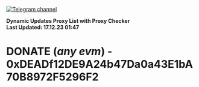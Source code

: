 [![Telegram channel](https://img.shields.io/endpoint?url=https://runkit.io/damiankrawczyk/telegram-badge/branches/master?url=https://t.me/n4z4v0d)](https://t.me/n4z4v0d) 

**Dynamic Updates Proxy List with Proxy Checker**  
**Last Updated: 17.12.23 01:47**

# DONATE (_any evm_) - 0xDEADf12DE9A24b47Da0a43E1bA70B8972F5296F2
